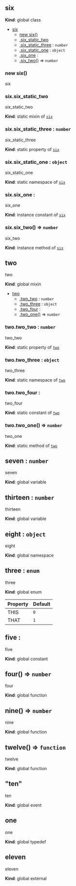 <a name="six"></a>
## six
**Kind**: global class  

* [six](#six)
    * [new six()](#new_six_new)
    * [.six_static_two](#six.six_static_two)
    * [.six_static_three](#six.six_static_three) : `number`
    * [.six_static_one](#six.six_static_one) : `object`
    * [.six_one](#six+six_one) : 
    * [.six_two()](#six+six_two) ⇒ `number`


<a name="new_six_new"></a>
### new six()
six


<a name="six.six_static_two"></a>
### six.six_static_two
six_static_two

**Kind**: static mixin of [`six`](#six)


<a name="six.six_static_three"></a>
### six.six_static_three : `number`
six_static_three

**Kind**: static property of [`six`](#six)


<a name="six.six_static_one"></a>
### six.six_static_one : `object`
six_static_one

**Kind**: static namespace of [`six`](#six)


<a name="six+six_one"></a>
### six.six_one : 
six_one

**Kind**: instance constant of [`six`](#six)


<a name="six+six_two"></a>
### six.six_two() ⇒ `number`
six_two

**Kind**: instance method of [`six`](#six)


<a name="two"></a>
## two
two

**Kind**: global mixin  

* [two](#two)
    * [.two_two](#two.two_two) : `number`
    * [.two_three](#two.two_three) : `object`
    * [.two_four](#two.two_four) : 
    * [.two_one()](#two.two_one) ⇒ `number`


<a name="two.two_two"></a>
### two.two_two : `number`
two_two

**Kind**: static property of [`two`](#two)


<a name="two.two_three"></a>
### two.two_three : `object`
two_three

**Kind**: static namespace of [`two`](#two)


<a name="two.two_four"></a>
### two.two_four : 
two_four

**Kind**: static constant of [`two`](#two)


<a name="two.two_one"></a>
### two.two_one() ⇒ `number`
two_one

**Kind**: static method of [`two`](#two)


<a name="seven"></a>
## seven : `number`
seven

**Kind**: global variable


<a name="thirteen"></a>
## thirteen : `number`
thirteen

**Kind**: global variable


<a name="eight"></a>
## eight : `object`
eight

**Kind**: global namespace


<a name="three"></a>
## three : `enum`
three

**Kind**: global enum  

| Property | Default |
| -------- | ------- |
| THIS     | `0`     |
| THAT     | `1`     |


<a name="five"></a>
## five : 
five

**Kind**: global constant


<a name="four"></a>
## four() ⇒ `number`
four

**Kind**: global function


<a name="nine"></a>
## nine() ⇒ `number`
nine

**Kind**: global function


<a name="twelve"></a>
## twelve() ⇒ `function`
twelve

**Kind**: global function


<a name="event_ten"></a>
## "ten"
ten

**Kind**: global event


<a name="one"></a>
## one
one

**Kind**: global typedef


<a name="external_eleven"></a>
## eleven
eleven

**Kind**: global external


